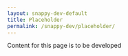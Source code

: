 ```yaml
---
layout: snappy-dev-default
title: Placeholder
permalink: /snappy-dev/placeholder/
---
```


Content for this page is to be developed